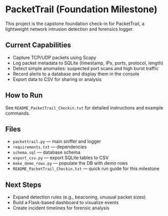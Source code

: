 # PacketTrail (Foundation Milestone)

This project is the capstone foundation check-in for PacketTrail, a lightweight network intrusion detection and forensics logger.

## Current Capabilities
- Capture TCP/UDP packets using Scapy
- Log packet metadata to SQLite (timestamp, IPs, ports, protocol, length)
- Detect simple anomalies: suspected port scans and high burst traffic
- Record alerts to a database and display them in the console
- Export data to CSV for sharing or analysis

## How to Run
See `README_PacketTrail_Checkin.txt` for detailed instructions and example commands.

## Files
- `packettrail.py` — main sniffer and logger
- `requirements.txt` — dependencies
- `schema.sql` — database schema
- `export_csv.py` — export SQLite tables to CSV
- `make_demo_rows.py` — populate the DB with demo rows
- `README_PacketTrail_Checkin.txt` — quick run guide for this milestone

## Next Steps
- Expand detection rules (e.g., beaconing, unusual packet sizes)
- Build a Flask-based dashboard to visualize events
- Create incident timelines for forensic analysis

